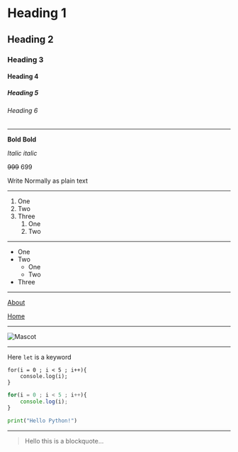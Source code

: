 <!-- readme.md is markdown file  -->

<!-- Headings  -->


# Heading 1

## Heading 2

### Heading 3

#### Heading 4

##### Heading 5

###### Heading 6
***



<!-- Bold -->

**Bold**
**Bold**

<!-- Italic -->

_Italic_
_italic_

<!-- strikethrough -->

~~999~~ 699

<!-- paragraph -->

Write Normally as plain text

<!-- Horizontal line for dividing  -->

***

<!-- Ordered List -->

1. One
2. Two
3. Three
   1. One
   2. Two

***   

<!-- Unordered List -->

- One
- Two
  - One
  - Two
- Three

***
<!-- Link -->

[About](https://www.google.com)

<!-- Link with alt text-->

[Home](https://www.google.com "Google")
***

<!-- image with alt text -->

<!-- ![alt Text](image source address "hOVER TEXT   ") -->

![Mascot](https://learncodeonline.in/mascot.png "LCO")
***

<!-- Writing Code in Preview -->

Here `let` is a keyword

```
for(i = 0 ; i < 5 ; i++){
    console.log(i);
}
```

```javascript
for(i = 0 ; i < 5 ; i++){
    console.log(i);
}
```

```python
print("Hello Python!")
```
***
<!-- BlockQuote -->

> Hello this is a blockquote...